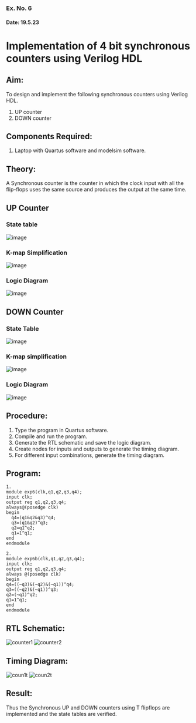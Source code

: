 ### Ex. No. 6
#### Date: 19.5.23
# Implementation of 4 bit synchronous counters using Verilog HDL
## Aim:
To design and implement the following synchronous counters using Verilog HDL.
1.	UP counter
2.	DOWN counter
## Components Required:
1.	Laptop with Quartus software and modelsim software.
## Theory:
A Synchronous counter is the counter in which the clock input with all the flip-flops uses the same source and produces the output at the same time.
## UP Counter
### State table
![image](https://github.com/rvinifa/Counter/assets/133735746/ede78598-89fd-4aeb-9d82-329e45d05f2a)

### K-map Simplification

   ![image](https://github.com/rvinifa/Counter/assets/133735746/21554263-611b-44a2-8f78-7b2220ef5a05)
   
### Logic Diagram
![image](https://github.com/rvinifa/Counter/assets/133735746/2ab715d3-f6d5-4cf6-8fda-8fa666518c0b)



## DOWN Counter
### State Table
 ![image](https://github.com/rvinifa/Counter/assets/133735746/5be9585c-11aa-47c3-beaf-0dca916750f2)

### K-map simplification
 ![image](https://github.com/rvinifa/Counter/assets/133735746/dde7bc60-3a4f-4fb7-811d-f420cb74bdef)

### Logic Diagram
 ![image](https://github.com/rvinifa/Counter/assets/133735746/64e2d7b7-1646-4ca7-bc6c-c7c10881223c)

## Procedure:
1.	Type the program in Quartus software.
2.	Compile and run the program.
3.	Generate the RTL schematic and save the logic diagram.
4.	Create nodes for inputs and outputs to generate the timing diagram.
5.	For different input combinations, generate the timing diagram.


## Program:
```
1.
module exp6(clk,q1,q2,q3,q4);
input clk;
output reg q1,q2,q3,q4;
always@(posedge clk)
begin
  q4=(q1&q2&q3)^q4;
  q3=(q1&q2)^q3;
  q2=q1^q2;
  q1=1^q1;
end
endmodule
```
```
2.
module exp6b(clk,q1,q2,q3,q4);
input clk;
output reg q1,q2,q3,q4;
always @(posedge clk)
begin
q4=((~q3)&(~q2)&(~q1))^q4;
q3=((~q2)&(~q1))^q3;
q2=(~q1)^q2;
q1=1^q1;
end
endmodule
```

## RTL Schematic:

![counter1](https://github.com/BALA291/Counter/assets/120717501/314b0a34-5fdf-4110-b43b-b893d98c8c75)
![counter2](https://github.com/BALA291/Counter/assets/120717501/3c10dccd-d185-49ec-baa5-35de22a97383)


## Timing Diagram:

![coun1t](https://github.com/BALA291/Counter/assets/120717501/e5cb0a8e-bad5-475e-878d-ba37ae60fc6f)
![coun2t](https://github.com/BALA291/Counter/assets/120717501/e3385359-f7b0-486f-b643-20eec9020196)



## Result:
Thus the Synchronous UP and DOWN counters using T flipflops are implemented and the state tables are verified.

